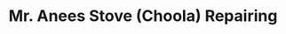 ---
title: "Mr. Anees Stove (Choola) Repairing"
url: /karachi/mr-anees-stove-choola-repairing/
shop: shop
---